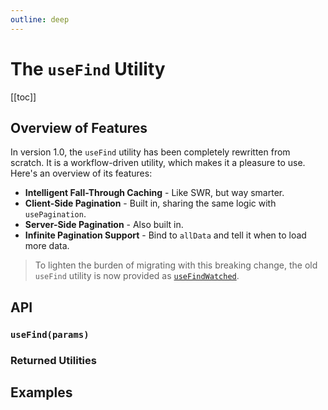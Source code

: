 ```yaml
---
outline: deep
---
```


<script setup>
import Badge from '../components/Badge.vue'
</script>

# The `useFind` Utility

[[toc]]

## Overview of Features

In version 1.0, the `useFind` utility has been completely rewritten from scratch.  It is a workflow-driven utility, which makes it a pleasure to use. Here's an overview of its features:

- **Intelligent Fall-Through Caching** - Like SWR, but way smarter.
- **Client-Side Pagination** - Built in, sharing the same logic with `usePagination`.
- **Server-Side Pagination** - Also built in.
- **Infinite Pagination Support** - Bind to `allData` and tell it when to load more data.

<BlockQuote>

To lighten the burden of migrating with this breaking change, the old `useFind` utility is now provided as [`useFindWatched`](./use-find-watched).

</BlockQuote>

## API

### `useFind(params)`

### Returned Utilities

## Examples
